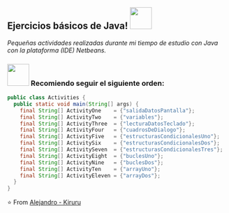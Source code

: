 <h2> Ejercicios básicos de Java! <img src="https://media.giphy.com/media/mGcNjsfWAjY5AEZNw6/giphy.gif" width="50"></h2>
<p><em> Pequeñas actividades realizadas durante mi tiempo de estudio con Java con la plataforma (IDE) Netbeans. </em></p>

### <img src="https://media.giphy.com/media/VgCDAzcKvsR6OM0uWg/giphy.gif" width="50"> Recomiendo seguir el siguiente orden:  

```java
public class Activities {
  public static void main(String[] args) {
    final String[] ActivityOne    = {"salidaDatosPantalla"};
    final String[] ActivityTwo    = {"variables"};
    final String[] ActivityThree  = {"lecturaDatosTeclado"};
    final String[] ActivityFour   = {"cuadrosDeDialogo"};
    final String[] ActivityFive   = {"estructurasCondicionalesUno"};
    final String[] ActivitySix    = {"estructurasCondicionalesDos"};
    final String[] ActivitySeven  = {"estructurasCondicionalesTres"};
    final String[] ActivityEight  = {"buclesUno"};
    final String[] ActivityNine   = {"buclesDos"};
    final String[] ActivityTen    = {"arrayUno"};
    final String[] ActivityEleven = {"arrayDos"};
  }
}

```

⭐️ From [Alejandro - Kiruru](https://github.com/WuKiruru)
